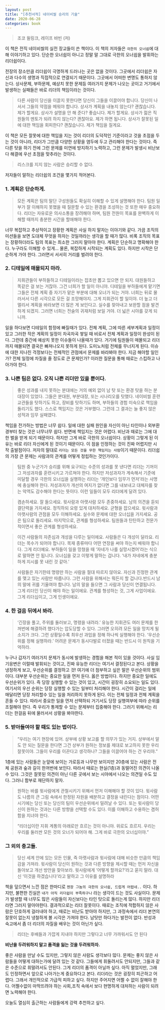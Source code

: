 ```yaml
---
layout: post
title: "[추천서적] 네이비씰 승리의 기술"
date: 2020-06-28
categories: book
---
```


> 조코 윌링크, 레이프 바빈 (저)

이 책은 전직 네이비씰의 실전 장교들이 쓴 책이다. 이 책의 저자들은 `극한의 오너쉽`에 대해 이야기하고 있다.  단순한 오너쉽이 아니고 정말 말 그대로 극한의 오너쉽을 발휘하는 리더쉽이다. 

전장의 장소만큼 리더쉽이 극명하게 드러나는 곳은 없을 것이다. 그곳에서 리더쉽은 자신과 다수의 생명과 직접적으로 연결되기 때문이다. 그곳에서 어떠한 변명도 통하지 않는다. 상사문제, 부하문제, 예상치 못한 문제등 여러가지 문제가 나오는 곳이고 거기에서 발생하는 실패들은 바로 리더의 책임이라는 것이다. 

> 다른 사람이 당신을 이끌지 못한다면 당신이 그들을 이끌어야 합니다. 당신이 나서서 그들의 약점을 메워야 합니다. 상사가 계획을 내놓지 않는다? 괜찮습니다. 제가 할게요. 상사가 설명을 안 해 준다? 좋습니다. 제가 할게요. 상사가 젊은 직원들의 멘토가 되려 하지 않는다? 괜찮아요. 제가 하면 됩니다. 상사가 잘못된 일에 대한 책임을 회피한다? 괜찮습니다. 제가 책임을 질게요.

이 책은 모든 잘못에 대한 책임을 지는 것이 리더의 도덕적인 기준이라고 것을 초점을 두는 것이 아니라, 리더가 그만큼 다양한 상황을 염두에 두고 관리해야 한다는 것이다. 즉 다른 탓을 하기 전에 그런 문제를 미연에 방지하기 노력하고, 그런 문제가 발생시 비난보다 해결에 우선 초점을 맞추라는 것이다. 

> 리스크를 지지 않는 사람은 승리할 수 없다.

저자들이 말하는 리더쉽의 조건을 몇가지 적어본다.

### 1. 계획은 단순하게.

> 모든 계획은 팀의 말단 구성원들도 확실히 이해할 수 있게 설명해야 한다. 팀원 일부가 잘 이해하지 못했을 때 질문할 수 있는 환경을 조성하는 것 또한 매우 중요하다. 리더는 자유로운 의사소통을 장려해야 하며, 팀원 전원이 목표를 완벽하게 이해할 때까지 충분한 시간을 할애해야 한다.

너무 복잡하고 추상적이고 장황한 계획은 사실 하지 말자는 이야기와 같다. 가끔 조직의 미션들을 보면 도대체 무엇을 하자는 것일까라는 생각을 할 때가 많다. 비록 조직의 목표는 장황하더라도 팀의 목표는 최소한 그러지 말아야 한다. 계획은 단순하고 명확해야 한다. 누구라도 이해할 수 있게... 
물론, 복잡하게 시작되는 계획도 있다. 하지만 시작은 단순하게 가야 한다. 그러면서 서서히 거리를 벌려야 한다. 

### 2. 디테일에 매몰되지 마라.

> 지휘관들이 부하들하고 디테일이라는 잡초만 뽑고 있으면 안 되지. 대원들하고 똑같은 걸 보는 거잖아. 그건 너희가 할 일이 아니야. 디테일을 부하들에게 맡기면 그들은 전체 계획 중 자기가 맡은 부분에 대해 오너가 되는 거야. 너희는 뒤로 물러서서 다른 시각으로 모든 걸 조망해야지. 그게 지휘관이 할 일이야. 더 높고 더 멀리서 계획을 바라보면 더 많은 게 보인다고. 실수를 찾아내고 보완할 점을 발견하게 되겠지. 그러면 너희는 전술의 귀재처럼 보일 거야. 더 넓은 시야를 갖게 되니까.

일을 하다보면 디테일의 함정에 빠질때가 있다. 전체 계획, 그에 따른 세부계획과 일정이 있고 그러한 작은 계획의 일정이 차곡차곡 쌓일 때 비로서 전체 계획과 일정이 완성이 된다. 그런데 중간에 예상치 못한 이슈들이 나올때가 있다. 거기에 팀원들이 매몰되고 리더까지 매몰되면 결국은 빠져나오지 못하게 된다. 도미노처럼 전체를 무너지게 된다. 이슈에 대한 지나친 걱정보다는 전체적인 관점에서 문제를 바라봐야 한다. 지금 해야할 일인가? 전체 일정에 차질을 줄 정도로 큰 문제인가? 이러한 질문을 통해 때로는 스킵하고 나아가야 한다.

### 3. 나쁜 팀은 없다. 오직 나쁜 리더만 있을 뿐이다.

> 좋은 성과를 내지 못하는 분대에는 거의 예외 없이 남 탓 또는 환경 탓을 하는 분대장이 있었다. 그들은 분대원, 부분대장, 또는 시나리오를 탓했다. 네이비씰 훈련 교관들을 탓하기도 하고, 장비를 탓하기도 하며, 부하들의 경험 미숙으로 책임을 돌리기도 했다. 스스로 책임지는 것은 거부했다. 그런데 그 결과는 늘 좋지 않은 성적과 임무 실패였다.

책임을 전가하는 방법은 너무 쉽다. 일에 대한 실패 원인을 자신이 아닌 타인이나 외부환경부터 찾는 것은 너무너무 쉽다. 반면에 책임지는 것은 어렵다. 비난과 때로는 그에 대한 벌을 받게 되기 때문이다. 하지만 그게 바로 극한의 오너쉽이다. 상황이 그렇게 된 이유는 바로 리더 자신에게 된 것이기 때문이다. 이 점을 인정하는 것이 진짜 어렵지만 시작 출발점이다. 저자의 말대로 `리더는 모든 것을 무한 책임지는 사람`이기 때문이다.  리더쉽의 가장 큰 문제는 사람과의 관계를 어떻게 정립하는 것인가이다. 

> 팀원 중 누군가가 승리를 위해 요구되는 수준의 성과를 못 낸다면 리더는 기꺼이 그 저성과자를 훈련시키고 가르쳐야 한다. 하지만 저성과자가 계속해서 기준에 미달할 경우 극한의 오너십을 실행하는 리더는 ‘개인보다 임무가 먼저’라는 사명에 충실해야 한다. 저성과자가 개선의 여지가 없다면 그를 내보내고 대체자를 찾는 악역도 감수해야 한다는 뜻이다. 이런 일들이 모두 리더에게 달려 있다.

> 겸손하세요. 잘 들으세요. 윗사람과 아랫사람 모두 존중하세요. 남의 의견을 듣되 결단력을 가지세요. 정직하되 요령 있게 대처하세요. 균형을 잡으세요. 윗사람과 아랫사람의 관점을 모두 이해하세요. 실수와 문제에 대한 오너십을 가지세요. 공은 팀으로 돌리세요. 마지막으로, 관계를 형성하세요. 팀원들과 탄탄하고 전문가적이면서 좋은 관계를 형성하세요.

> 이건 사람들의 자존심과 개성을 다루는 일이에요. 사람들은 다 개성이 달라요. 리더는 목수가 되어야 합니다. 목재 종류마다 어떤 연장을 써야 하는지 배워야 합니다. 그게 리더예요. 부하들이 일을 망쳤을 때 ‘자네가 나를 실망시켰어’라는 식으로 말하면 안 됩니다. 오너십을 갖고 이렇게 말하는 겁니다. ‘내가 자네에게 충분하게 지시를 못 내린 것 같아.’

> 사람들은 자기한테 명령만 하는 사람을 절대 따르지 않아요. 자신과 진정한 관계를 맺고 있는 사람만 따릅니다. 그런 사람을 위해서는 뭐든지 할 겁니다.반드시 남의 말에 귀를 기울여야 합니다. 남의 말을 들으면 그 사람과 당신이 연결됩니다. 그게 리더인 당신이 해야 하는 일이에요. 관계를 형성하는 것, 그게 사업이에요. 그게 리더십이고, 그게 인생이에요.

### 4. 한 걸음 뒤에서 봐라.

> ‘긴장을 풀고, 주위를 둘러보고, 명령을 내려라.’ 유능한 지휘관도 여러 문제를 한꺼번에 해결하려 했다가는 압도당할 수 있다. 그러면 오히려 모든 일을 망치게 될 소지가 크다. 그런 상황일수록 최우선 과업을 정해 하나씩 실행해야 한다. ‘우선순위를 정해 실행하라.’ 어려운 문제가 동시다발로 터졌을 때는 반드시 이 원칙을 기억하라.

누구나 갑자기 여러가지 문제가 동시에 발생하는 경험을 해본 적이 있을 것이다. 사실 임기응변은 이럴때 발휘되는 것이고, 진짜 유능한 리더는 여기서 결정된다고 본다. 상황을 냉정하게 보고, 우선순위를 결정하고 것! 여기에 더 첨부하고 싶은 말은 우선순위의 범위이다. 대부분 우선순위는 중요한 일을 먼저 둔다. 옳은 방법이다. 하지만 중요한 일에도 우선순위가 있다. 즉 당장 실행할 수 있는 것이 있고, 시간이 굉장히 소요되는 일도 있다. 여기서의 우선 순위는 당장 실행할 수 있는 일부터 처리해야 한다. 시간이 걸리는 일에 매달리면 당장 처리할수 있는 일을 처리하지 못하게 된다. 이는 전체 일정과 전체 계획을 흔들 수 있다. 따라서 중요한 일을 먼저 선택하되 거기서도 당장 실행여부에 따라 순위를 조절해야 한다. 즉 우리가 통제할 수 있는 문제부터 집중해야 한다. 그러기 위해서는 리더는 한걸음 뒤에 물러서서 상황을 봐야한다. 

### 5. 받아들여야 할 때도 있는 법이다.

> “우리는 여기 현장에 있어. 상부에 상황 보고를 할 의무가 있는 거지. 상부에서 말도 안 되는 질문을 한다면 그건 상부가 원하는 정보를 제대로 보고하지 못한 우리 잘못이야. 그들이 우리를 이끈다고 생각하나? 그들을 이끌어야 하는 건 우리야.”

1층에 있는 사람들은 눈앞에 보이는 가로등과 나무만 보이지만 20층에 있는 사람은 전체 공원과 숲과 길이 한꺼번에 보인다. 따라서 때로는 현실(1층)과 동떨어진 의견이 나올 수 있다. 그것은 잘못된 의견이 아닌 다른 곳에서 보는 시야에서 나오는 의견일 수도 있다. 그러니 함부로 재단하지 말자. 

> 원하는 바를 윗사람에게 관철시키기 위해서 먼저 이해해야 할 것이 있다. 윗사람도 나름의 큰 그림 속에서 한정된 자원을 배분하고 결정을 내린다는 점이다. 어떤 시기에는 당신 또는 당신의 팀이 우선순위에서 밀려날 수 있다. 또는 윗사람이 당신이 원하는 것과는 다른 방향을 선택할 수도 있다. 이를 이해하고 수용하는 겸허함을 지녀야 한다.
>
> “리더십이란 지휘 계통의 아래로만 흐르는 것이 아니야. 위로도 흐르지. 우리는 우리를 둘러싼 모든 것의 오너가 되어야 해. 그게 바로 극한의 오너십이야.”

### 그 외의 충고들.

> 당신 세계 안에 있는 모든 인물, 즉 아랫사람과 윗사람에 대해 비슷한 만큼의 책임감을 가져라. 윗사람이 당신이 원하는 것과 다른 방향을 제시할 때는 먼저 자신을 돌아보고 개선 방안을 찾아보라. 윗사람에게 ‘어떻게 할까요?’라고 묻지 말라. 대신 ‘이것을 하겠습니다’라고 말하고 그 이유를 설명하라

책을 덮으면서 느낀 점은 한마디로 `젠장 그놈의 극한의 오너쉽, 드럽게 어렵네..` 이다. 하지만, 불편한 진실은 `내가 아직 리더쉽이 부족하구나` 라는 생각이 드는 것도 사실이다. 문제가 발생할 때 너무도 많은 사람들이 자신보다는 타인 탓으로 돌리는게 많다. 하지만 리더라면 그러지 말아야한다. 결과적으로는 리더 잘못이다. 때로는 조직에 적합하지 않은 사람은 단호하게 걸러내야 하고, 때로는 비난도 받아야 하지만, 그 과정속에서 리더 본연의 잘못이 없는지 냉철하게 볼 시각은 가져야 한다. 남탓만 하다가는 발전이 없다. 반성과 숙고에서 좀 더 리더의 자질을 배우는 것이 아닌가 싶다. 

> 리더는 후배들과 가깝게 지내야 하지만 그렇다고 너무 가까워서도 안 된다

**비난을 두려워하지 말고 품격을 잃는 것을 두려워하자.**

좋은 사람을 만날 수도 있지만, 그렇지 않은 사람도 생각보다 많다. 문제는 좋지 않은 사람들을 어떻게 대하는가에 달려 있는 것 같다. 그들에게 휘둘려서도 안되지만, 그들과 같은 수준으로 휘말려서도 안된다. 그게 리더의 품격이 아닐까 싶다. 아직 멀었지만, 그래도 인정하면서 앞으로 나아가는게 중요하다고 본다.  리더라는 것은 굉장히 피곤하고 어렵다. 그래서 개인적으로 가급적 피하고 싶다. 하지만 주어지면 어쩔 수 없이 잘해야 한다. 어쩔수없이 마딱뜨려야 하는 사회,조직 속에서 보다 현명하게 대처하는 사람이 되려면 노력해야 한다. 

오늘도 열심히 출근하는 사람들에게 강력 추천하고 싶다. 



